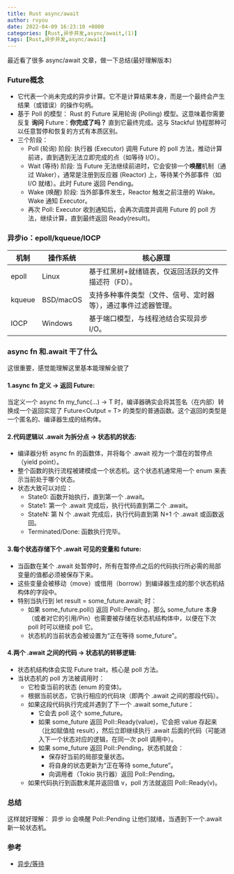 ```yaml
---
title: Rust async/await
author: rvyou
date: 2022-04-09 16:23:10 +0800
categories: [Rust,异步并发,async/await,(1)]
tags: [Rust,异步并发,async/await]
---
```


最近看了很多 async/await 文章，做一下总结(最好理解版本)

### Future概念
 - 它代表一个尚未完成的异步计算。它不是计算结果本身，而是一个最终会产生结果（或错误）的操作句柄。
 - 基于 Poll 的模型： Rust 的 Future 采用轮询 (Polling) 模型。这意味着你需要反复 **询问** Future：**你完成了吗？** 直到它最终完成。这与 Stackful 协程那种可以任意暂停和恢复的方式有本质区别。
 - 三个阶段：
   - Poll (轮询) 阶段: 执行器 (Executor) 调用 Future 的 poll 方法，推动计算前进，直到遇到无法立即完成的点（如等待 I/O）。
   - Wait (等待) 阶段: 当 Future 无法继续前进时，它会安排一个**唤醒**机制（通过 Waker），通常是注册到反应器 (Reactor) 上，等待某个外部事件（如 I/O 就绪）。此时 Future 返回 Pending。
   - Wake (唤醒) 阶段: 当外部事件发生，Reactor 触发之前注册的 Wake。Wake 通知 Executor。
   - 再次 Poll: Executor 收到通知后，会再次调度并调用 Future 的 poll 方法，继续计算，直到最终返回 Ready(result)。

### 异步io：epoll/kqueue/IOCP

| **机制** | **操作系统**  | **核心原理**|
| ---- | --------- | ---------------------------------|
| epoll | Linux     | 基于红黑树+就绪链表，仅返回活跃的文件描述符（FD）。    |
| kqueue | BSD/macOS | 支持多种事件类型（文件、信号、定时器等），通过事件过滤器管理。 |
| IOCP | Windows   | 基于端口模型，与线程池结合实现异步I/O。        



### async fn 和.await 干了什么
这很重要，感觉能理解这里基本能理解全貌了

#### 1.async fn 定义 -> 返回 Future:
当定义一个 async fn my_func(...) -> T 时，编译器确实会将其签名（在内部）转换成一个返回实现了 Future<Output = T> 的类型的普通函数。这个返回的类型是一个匿名的、编译器生成的结构体。
#### 2.代码逻辑以 .await 为拆分点 -> 状态机的状态:
  - 编译器分析 async fn 的函数体，并将每个 .await 视为一个潜在的暂停点（yield point）。
  - 整个函数的执行流程被建模成一个状态机。这个状态机通常用一个 enum 来表示当前处于哪个状态。
  - 状态大致可以对应：
    - State0: 函数开始执行，直到第一个 .await。
    - State1: 第一个 .await 完成后，执行代码直到第二个 .await。
    - StateN: 第 N 个 .await 完成后，执行代码直到第 N+1 个 .await 或函数返回。
    - Terminated/Done: 函数执行完毕。
#### 3.每个状态存储下个 .await 可见的变量和 future:
  - 当函数在某个 .await 处暂停时，所有在暂停点之后的代码执行所必需的局部变量的值都必须被保存下来。
  - 这些变量会被移动（move）或借用（borrow）到编译器生成的那个状态机结构体的字段中。
  - 特别当执行到 let result = some_future.await; 时：
    - 如果 some_future.poll() 返回 Poll::Pending，那么 some_future 本身（或者对它的引用/Pin）也需要被存储在状态机结构体中，以便在下次 poll 时可以继续 poll 它。
    - 状态机的当前状态会被设置为“正在等待 some_future”。
#### 4.两个 .await 之间的代码 -> 状态机的转移逻辑:
  - 状态机结构体会实现 Future trait，核心是 poll 方法。
  - 当状态机的 poll 方法被调用时：
    - 它检查当前的状态 (enum 的变体)。
    - 根据当前状态，它执行相应的代码块（即两个 .await 之间的那段代码）。
    - 如果这段代码执行完成并遇到了下一个 .await some_future：
       - 它会去 poll 这个 some_future。
       - 如果 some_future 返回 Poll::Ready(value)，它会把 value 存起来（比如赋值给 result），然后立即继续执行 .await 后面的代码（可能进入下一个状态对应的逻辑，在同一次 poll 调用中）。
       - 如果 some_future 返回 Poll::Pending，状态机就会：
         - 保存好当前的局部变量状态。
         - 将自身的状态更新为“正在等待 some_future”。
         - 向调用者（Tokio 执行器）返回 Poll::Pending。
    - 如果代码执行到函数末尾并返回值 v，poll 方法就返回 Poll::Ready(v)。

### 总结
这样就好理解：
异步 io 会唤醒 Poll::Pending 让他们就绪，当遇到下一个.await 新一轮状态机。


### 参考

- [异步/等待](https://os.phil-opp.com/async-await/#the-async-await-pattern)

